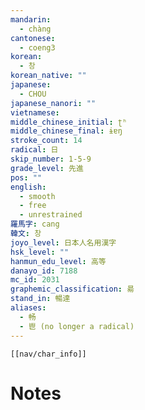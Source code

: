 ```yaml
---
mandarin:
  - chàng
cantonese:
  - coeng3
korean:
  - 창
korean_native: ""
japanese:
  - CHOU
japanese_nanori: ""
vietnamese:
middle_chinese_initial: ʈʰ
middle_chinese_final: ɨɐŋ
stroke_count: 14
radical: 日
skip_number: 1-5-9
grade_level: 先進
pos: ""
english:
  - smooth
  - free
  - unrestrained
羅馬字: cang
韓文: 창
joyo_level: 日本人名用漢字
hsk_level: ""
hanmun_edu_level: 高等
danayo_id: 7188
mc_id: 2031
graphemic_classification: 昜
stand_in: 暢達
aliases:
  - 畅
  - 鬯 (no longer a radical)
---
```

```meta-bind-embed
[[nav/char_info]]
```

# Notes
